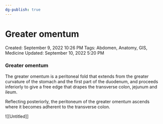 ```yaml
---
dg-publish: true
---
```


# Greater omentum

Created: September 9, 2022 10:26 PM
Tags: Abdomen, Anatomy, GIS, Medicine
Updated: September 10, 2022 5:20 PM

### Greater omentum

The greater omentum is a peritoneal fold that extends from the greater curvature of the stomach and the first part of the duodenum, and proceeds inferiorly to give a free edge that drapes the transverse colon, jejunum and ileum. 

Reflecting posteriorly, the peritoneum of the greater omentum ascends where it becomes adherent to the transverse colon.

![[Untitled]]
